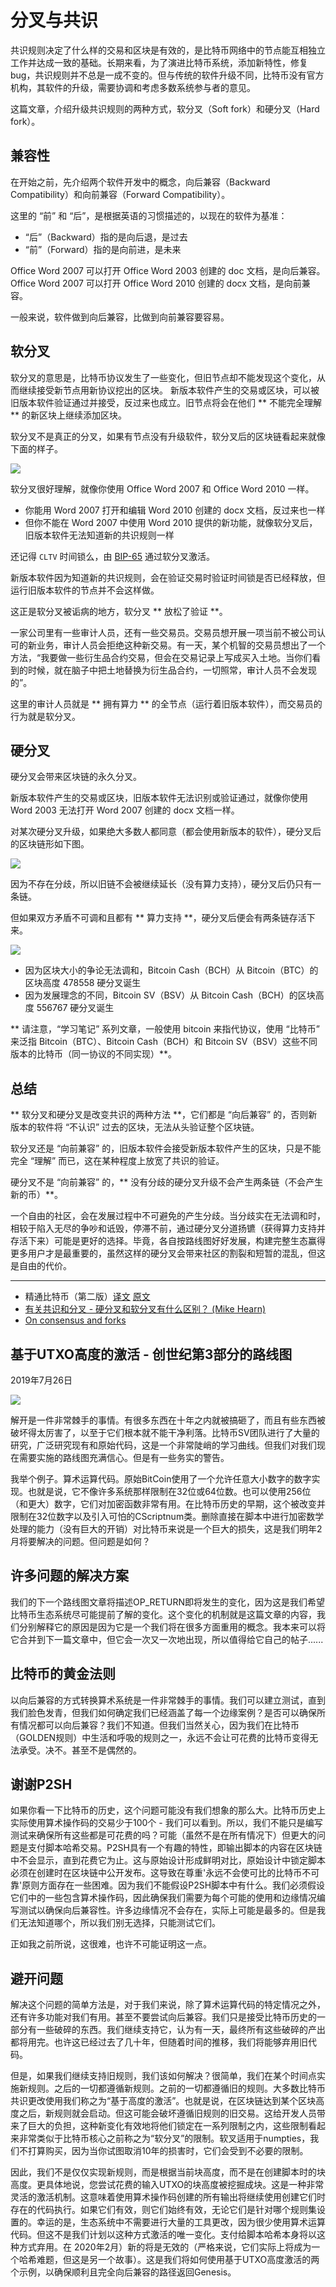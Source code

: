 # 分叉与共识

共识规则决定了什么样的交易和区块是有效的，是比特币网络中的节点能互相独立工作并达成一致的基础。长期来看，为了演进比特币系统，添加新特性，修复 bug，共识规则并不总是一成不变的。但与传统的软件升级不同，比特币没有官方机构，其软件的升级，需要协调和考虑多数系统参与者的意见。

这篇文章，介绍升级共识规则的两种方式，软分叉（Soft fork）和硬分叉（Hard fork）。

## 兼容性

在开始之前，先介绍两个软件开发中的概念，向后兼容（Backward Compatibility）和向前兼容（Forward Compatibility）。

这里的 “前” 和 “后”，是根据英语的习惯描述的，以现在的软件为基准：

- “后”（Backward）指的是向后退，是过去
- “前”（Forward）指的是向前进，是未来

Office Word 2007 可以打开 Office Word 2003 创建的 doc 文档，是向后兼容。Office Word 2007 可以打开 Office Word 2010 创建的 docx 文档，是向前兼容。

一般来说，软件做到向后兼容，比做到向前兼容要容易。

## 软分叉

软分叉的意思是，比特币协议发生了一些变化，但旧节点却不能发现这个变化，从而继续接受新节点用新协议挖出的区块。 新版本软件产生的交易或区块，可以被旧版本软件验证通过并接受，反过来也成立。旧节点将会在他们 ** 不能完全理解 ** 的新区块上继续添加区块。

软分叉不是真正的分叉，如果有节点没有升级软件，软分叉后的区块链看起来就像下面的样子。

![](https://www.lucidchart.com/publicSegments/view/2cf14589-4753-497e-be0a-8866bb8057a4/image.png)

软分叉很好理解，就像你使用 Office Word 2007 和 Office Word 2010 一样。

- 你能用 Word 2007 打开和编辑 Word 2010 创建的 docx 文档，反过来也一样
- 但你不能在 Word 2007 中使用 Word 2010 提供的新功能，就像软分叉后，旧版本软件无法知道新的共识规则一样

还记得 `CLTV` 时间锁么，由 [BIP-65](https://github.com/bitcoin/bips/blob/master/bip-0065.mediawiki) 通过软分叉激活。

新版本软件因为知道新的共识规则，会在验证交易时验证时间锁是否已经释放，但运行旧版本软件的节点并不会这样做。

这正是软分叉被诟病的地方，软分叉 ** 放松了验证 **。

一家公司里有一些审计人员，还有一些交易员。交易员想开展一项当前不被公司认可的新业务，审计人员会拒绝这种新交易。有一天，某个机智的交易员想出了一个方法，“我要做一些衍生品合约交易，但会在交易记录上写成买入土地。当你们看到的时候，就在脑子中把土地替换为衍生品合约，一切照常，审计人员不会发现的”。

这里的审计人员就是 ** 拥有算力 ** 的全节点（运行着旧版本软件），而交易员的行为就是软分叉。

## 硬分叉

硬分叉会带来区块链的永久分叉。

新版本软件产生的交易或区块，旧版本软件无法识别或验证通过，就像你使用 Word 2003 无法打开 Word 2007 创建的 docx 文档一样。

对某次硬分叉升级，如果绝大多数人都同意（都会使用新版本的软件），硬分叉后的区块链形如下图。

![](https://www.lucidchart.com/publicSegments/view/9ffe2283-9215-4675-8e12-98adcbf00f3e/image.png)

因为不存在分歧，所以旧链不会被继续延长（没有算力支持），硬分叉后仍只有一条链。

但如果双方矛盾不可调和且都有 ** 算力支持 **，硬分叉后便会有两条链存活下来。

![](https://www.lucidchart.com/publicSegments/view/dcba8fdb-4657-450f-9632-899229638066/image.png)

- 因为区块大小的争论无法调和，Bitcoin Cash（BCH）从 Bitcoin（BTC）的区块高度 478558 硬分叉诞生
- 因为发展理念的不同，Bitcoin SV（BSV）从 Bitcoin Cash（BCH）的区块高度 556767 硬分叉诞生

** 请注意，“学习笔记” 系列文章，一般使用 bitcoin 来指代协议，使用 “比特币” 来泛指 Bitcoin（BTC）、Bitcoin Cash（BCH）和 Bitcoin SV（BSV）这些不同版本的比特币（同一协议的不同实现）**。

## 总结

** 软分叉和硬分叉是改变共识的两种方法 **，它们都是 “向后兼容” 的，否则新版本的软件将 “不认识” 过去的区块，无法从头验证整个区块链。

软分叉还是 “向前兼容” 的，旧版本软件会接受新版本软件产生的区块，只是不能完全 “理解” 而已，这在某种程度上放宽了共识的验证。

硬分叉不是 “向前兼容” 的，** 没有分歧的硬分叉升级不会产生两条链（不会产生新的币）**。

一个自由的社区，会在发展过程中不可避免的产生分歧。当分歧实在无法调和时，相较于陷入无尽的争吵和诋毁，停滞不前，通过硬分叉分道扬镳（获得算力支持并存活下来）可能是更好的选择。毕竟，各自按路线图好好发展，构建完整生态赢得更多用户才是最重要的，虽然这样的硬分叉会带来社区的割裂和短暂的混乱，但这是自由的代价。

---
- 精通比特币（第二版）[译文](https://wizardforcel.gitbooks.io/masterbitcoin2cn/content/) [原文](https://github.com/bitcoinbook/bitcoinbook/)
- [有关共识和分叉 - 硬分叉和软分叉有什么区别？ (Mike Hearn)](http://8btc.com/thread-28748-1-1.html)
- [On consensus and forks](https://medium.com/@octskyward/on-consensus-and-forks-c6a050c792e7)


## 基于UTXO高度的激活 - 创世纪第3部分的路线图

2019年7月26日

![](https://bitcoinsv.io/wp-content/uploads/2019/07/roadmap-utxo-height-activation.jpg) 

解开是一件非常棘手的事情。有很多东西在十年之内就被搞砸了，而且有些东西被破坏得太厉害了，以至于它们根本就不能干净利落。比特币SV团队进行了大量的研究，广泛研究现有和原始代码，这是一个非常陡峭的学习曲线。但我们对我们现在需要实施的路线图充满信心。但是有一些务实的警告。

我举个例子。算术运算代码。原始BitCoin使用了一个允许任意大小数字的数字实现。也就是说，它不像许多系统那样限制在32位或64位数。也可以使用256位（和更大）数字，它们对加密函数非常有用。在比特币历史的早期，这个被改变并限制在32位数字以及引入可怕的CScriptnum类。删除直接在脚本中进行加密数学处理的能力（没有巨大的开销）对比特币来说是一个巨大的损失，这是我们明年2月将要解决的问题。但问题是如何？

## 许多问题的解决方案

我们的下一个路线图文章将描述OP\_RETURN即将发生的变化，因为这是我们希望比特币生态系统尽可能提前了解的变化。这个变化的机制就是这篇文章的内容，我们分别解释它的原因是因为它是一个我们将在很多方面重用的概念。我本来可以将它合并到下一篇文章中，但它会一次又一次地出现，所以值得给它自己的帖子......

## 比特币的黄金法则

以向后兼容的方式转换算术系统是一件非常棘手的事情。我们可以建立测试，直到我们脸色发青，但我们如何确定我们已经涵盖了每一个边缘案例？是否可以确保所有情况都可以向后兼容？我们不知道。但我们当然关心，因为我们在比特币（GOLDEN规则）中生活和呼吸的规则之一，永远不会让可花费的比特币变得无法承受。决不。甚至不是偶然的。

## 谢谢P2SH

如果你看一下比特币的历史，这个问题可能没有我们想象的那么大。比特币历史上实际使用算术操作码的交易少于100个 - 我们可以看到。所以，我们不能只是编写测试来确保所有这些都是可花费的吗？可能（虽然不是在所有情况下）但更大的问题是支付脚本哈希交易。P2SH具有一个有趣的特性，即输出脚本的内容在区块链中不会显示，直到花费它为止。这与原始设计形成鲜明对比，原始设计中锁定脚本必须在创建时在区块链中公开发布。这导致在尊重'永远不会使可比的比特币不可靠'原则方面存在一些困难。因为我们不能假设P2SH脚本中有什么。我们必须假设它们中的一些包含算术操作码，因此确保我们需要为每个可能的使用和边缘情况编写测试以确保向后兼容性。许多边缘情况不会存在，实际上可能是最多的。但是我们无法知道哪个，所以我们别无选择，只能测试它们。

正如我之前所说，这很难，也许不可能证明这一点。

## 避开问题

解决这个问题的简单方法是，对于我们来说，除了算术运算代码的特定情况之外，还有许多功能对我们有用。甚至不要尝试向后兼容。我们只是接受比特币历史的一部分有一些破碎的东西。我们继续支持它，认为有一天，最终所有这些破碎的产出都将用完。也许这已经过去了几十年，但随着时间的推移，我们将能够弃用旧代码。

但是，如果我们继续支持旧规则，我们该如何解决？很简单，我们在某个时间点实施新规则。之后的一切都遵循新规则。之前的一切都遵循旧的规则。大多数比特币共识更改使用我们称之为“基于高度的激活”。也就是说，在区块链达到某个区块高度之后，新规则就会启动。但这可能会破坏遵循旧规则的旧交易。这给开发人员带来了巨大的负担，这种新变化有效地将他们锁定在一系列限制之内，这些限制看起来非常类似于比特币核心之前称之为“软分叉”的限制。软叉适用于numpties，我们不打算购买，因为当你试图取消10年的损害时，它们会受到不必要的限制。

因此，我们不是仅仅实现新规则，而是根据当前块高度，而不是在创建脚本时的块高度。更具体地说，您尝试花费的输入UTXO的块高度被挖掘成块。这是一种非常灵活的激活机制。这意味着使用算术操作码创建的所有输出将继续使用创建它们时存在的代码执行。如果它们有效，则它们始终有效，无论它们是针对哪个规则集设置的。幸运的是，生态系统中不需要进行大量的工具更改，因为很少使用算术运算代码。但这不是我们计划以这种方式激活的唯一变化。支付给脚本哈希本身将以这种方式弃用。在 2020年2月）新的将是无效的（严格来说，它们实际上将成为一个哈希难题，但这是另一个故事）。这是我们将如何使用基于UTXO高度激活的两个示例，以确保顺利且完全向后兼容的路径返回Genesis。
